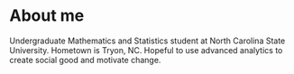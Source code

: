 # About me
Undergraduate Mathematics and Statistics student at North Carolina State University.
Hometown is Tryon, NC.
Hopeful to use advanced analytics to create social good and motivate change.

<!---
esdadson/esdadson is a ✨ special ✨ repository because its `README.md` (this file) appears on your GitHub profile.
You can click the Preview link to take a look at your changes.
--->

